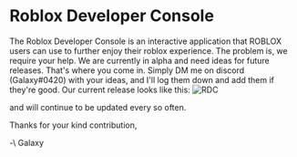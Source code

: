 # Roblox Developer Console
The Roblox Developer Console is an interactive application that ROBLOX users can use to further enjoy their roblox experience. The problem is, we require your help. We are currently in alpha and need ideas for future releases. That's where you come in. Simply DM me on discord (Galaxy#0420) with your ideas, and I'll log them down and add them if they're good. Our current release looks like this:
![RDC](https://dj-electro.me/358595.png)

and will continue to be updated every so often.

Thanks for your kind contribution, 

-\ Galaxy
